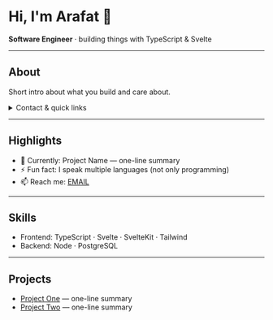 <!-- Replace placeholders: USERNAME, AVATAR_URL, EMAIL, LINKS -->

# Hi, I'm Arafat 👋

**Software Engineer** · building things with TypeScript & Svelte

---

## About
Short intro about what you build and care about.

<details>
  <summary>Contact & quick links</summary>

  - Email: [EMAIL](mailto:EMAIL)
  - Blog / Notes: LINK
  - Resume: LINK
</details>

---

## Highlights
- 🔭 Currently: Project Name — one-line summary  
- ⚡ Fun fact: I speak multiple languages (not only programming)  
- 📫 Reach me: [EMAIL](mailto:EMAIL)

---

## Skills
- Frontend: TypeScript · Svelte · SvelteKit · Tailwind
- Backend: Node · PostgreSQL

---

## Projects
- [Project One](LINK) — one-line summary  
- [Project Two](LINK) — one-line summary
